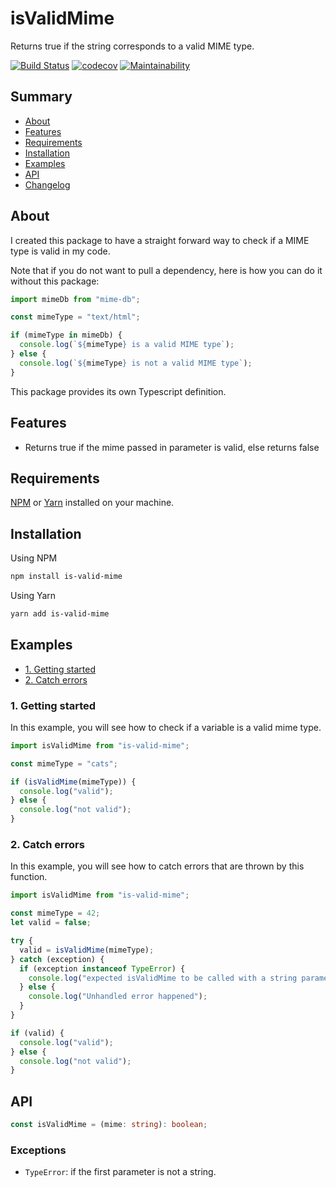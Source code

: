 # isValidMime

Returns true if the string corresponds to a valid MIME type.

[![Build Status](https://travis-ci.com/khalyomede/is-valid-mime.svg?branch=master)](https://travis-ci.com/khalyomede/is-valid-mime) [![codecov](https://codecov.io/gh/khalyomede/is-valid-mime/branch/master/graph/badge.svg)](https://codecov.io/gh/khalyomede/is-valid-mime) [![Maintainability](https://api.codeclimate.com/v1/badges/e2c8f777723374c82350/maintainability)](https://codeclimate.com/github/khalyomede/is-valid-mime/maintainability)

## Summary

- [About](#about)
- [Features](#features)
- [Requirements](#requirements)
- [Installation](#installation)
- [Examples](#examples)
- [API](#api)
- [Changelog](CHANGELOG.md)

## About

I created this package to have a straight forward way to check if a MIME type is valid in my code.

Note that if you do not want to pull a dependency, here is how you can do it without this package:

```typescript
import mimeDb from "mime-db";

const mimeType = "text/html";

if (mimeType in mimeDb) {
  console.log(`${mimeType} is a valid MIME type`);
} else {
  console.log(`${mimeType} is not a valid MIME type`);
}
```

This package provides its own Typescript definition.

## Features

- Returns true if the mime passed in parameter is valid, else returns false

## Requirements

[NPM](https://nodejs.org/en/download/) or [Yarn](https://classic.yarnpkg.com/en/docs/install/) installed on your machine.

## Installation

Using NPM

```bash
npm install is-valid-mime
```

Using Yarn

```bash
yarn add is-valid-mime
```

## Examples

- [1. Getting started](#1-getting-started)
- [2. Catch errors](#2-catch-errors)

### 1. Getting started

In this example, you will see how to check if a variable is a valid mime type.

```javascript
import isValidMime from "is-valid-mime";

const mimeType = "cats";

if (isValidMime(mimeType)) {
  console.log("valid");
} else {
  console.log("not valid");
}
```

### 2. Catch errors

In this example, you will see how to catch errors that are thrown by this function.

```javascript
import isValidMime from "is-valid-mime";

const mimeType = 42;
let valid = false;

try {
  valid = isValidMime(mimeType);
} catch (exception) {
  if (exception instanceof TypeError) {
    console.log("expected isValidMime to be called with a string parameter");
  } else {
    console.log("Unhandled error happened");
  }
}

if (valid) {
  console.log("valid");
} else {
  console.log("not valid");
}
```

## API

```typescript
const isValidMime = (mime: string): boolean;
```

### Exceptions

- `TypeError`: if the first parameter is not a string.
